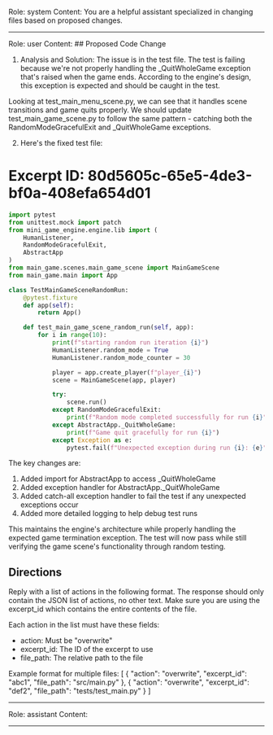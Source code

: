 Role: system
Content: You are a helpful assistant specialized in changing files based on proposed changes.
__________________
Role: user
Content: ## Proposed Code Change
1. Analysis and Solution:
The issue is in the test file. The test is failing because we're not properly handling the _QuitWholeGame exception that's raised when the game ends. According to the engine's design, this exception is expected and should be caught in the test.

Looking at test_main_menu_scene.py, we can see that it handles scene transitions and game quits properly. We should update test_main_game_scene.py to follow the same pattern - catching both the RandomModeGracefulExit and _QuitWholeGame exceptions.

2. Here's the fixed test file:

# Excerpt ID: 80d5605c-65e5-4de3-bf0a-408efa654d01
```python main_game/tests/test_main_game_scene.py
import pytest
from unittest.mock import patch
from mini_game_engine.engine.lib import (
    HumanListener, 
    RandomModeGracefulExit, 
    AbstractApp
)
from main_game.scenes.main_game_scene import MainGameScene
from main_game.main import App

class TestMainGameSceneRandomRun:
    @pytest.fixture
    def app(self):
        return App()

    def test_main_game_scene_random_run(self, app):
        for i in range(10):
            print(f"starting random run iteration {i}")
            HumanListener.random_mode = True
            HumanListener.random_mode_counter = 30

            player = app.create_player(f"player_{i}")
            scene = MainGameScene(app, player)

            try:
                scene.run()
            except RandomModeGracefulExit:
                print(f"Random mode completed successfully for run {i}")
            except AbstractApp._QuitWholeGame:
                print(f"Game quit gracefully for run {i}")
            except Exception as e:
                pytest.fail(f"Unexpected exception during run {i}: {e}")
```

The key changes are:
1. Added import for AbstractApp to access _QuitWholeGame
2. Added exception handler for AbstractApp._QuitWholeGame
3. Added catch-all exception handler to fail the test if any unexpected exceptions occur
4. Added more detailed logging to help debug test runs

This maintains the engine's architecture while properly handling the expected game termination exception. The test will now pass while still verifying the game scene's functionality through random testing.

## Directions
Reply with a list of actions in the following format. The response should only contain the JSON list of actions, no other text.
Make sure you are using the excerpt_id which contains the entire contents of the file.

Each action in the list must have these fields:
- action: Must be "overwrite"
- excerpt_id: The ID of the excerpt to use
- file_path: The relative path to the file

Example format for multiple files:
[
    {
        "action": "overwrite",
        "excerpt_id": "abc1",
        "file_path": "src/main.py"
    },
    {
        "action": "overwrite",
        "excerpt_id": "def2",
        "file_path": "tests/test_main.py"
    }
]
__________________
Role: assistant
Content: 
__________________
